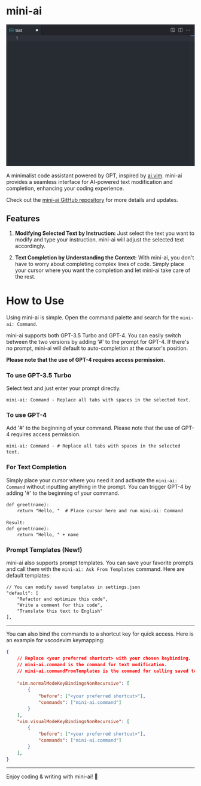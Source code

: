 # mini-ai

![Alt text](https://github.com/dncc89/mini-ai/blob/main/public/miniai.gif?raw=true, "Demo")

A minimalist code assistant powered by GPT, inspired by [ai.vim](https://github.com/aduros/ai.vim). mini-ai provides a seamless interface for AI-powered text modification and completion, enhancing your coding experience.

Check out the [mini-ai GitHub repository](https://github.com/dncc89/mini-ai) for more details and updates.

## Features

1. **Modifying Selected Text by Instruction:** Just select the text you want to modify and type your instruction. mini-ai will adjust the selected text accordingly.

2. **Text Completion by Understanding the Context:** With mini-ai, you don't have to worry about completing complex lines of code. Simply place your cursor where you want the completion and let mini-ai take care of the rest.

# How to Use
Using mini-ai is simple. Open the command palette and search for the `mini-ai: Command`.

mini-ai supports both GPT-3.5 Turbo and GPT-4. You can easily switch between the two versions by adding '#' to the prompt for GPT-4. If there's no prompt, mini-ai will default to auto-completion at the cursor's position. 

**Please note that the use of GPT-4 requires access permission.**

### To use GPT-3.5 Turbo
Select text and just enter your prompt directly.
```
mini-ai: Command - Replace all tabs with spaces in the selected text.
```
### To use GPT-4
Add '#' to the beginning of your command. Please note that the use of GPT-4 requires access permission.
```
mini-ai: Command - # Replace all tabs with spaces in the selected text.
```
### For Text Completion
Simply place your cursor where you need it and activate the `mini-ai: Command` without inputting anything in the prompt. You can trigger GPT-4 by adding '#' to the beginning of your command.
```
def greet(name):
    return "Hello, "  # Place cursor here and run mini-ai: Command

Result:
def greet(name):
    return "Hello, " + name 
```

### Prompt Templates (New!)
mini-ai also supports prompt templates. You can save your favorite prompts and call them with the `mini-ai: Ask From Templates` command. Here are default templates:

```
// You can modify saved templates in settings.json
"default": [
    "Refactor and optimize this code",
    "Write a comment for this code",
    "Translate this text to English"
],
````

---

 You can also bind the commands to a shortcut key for quick access. Here is an example for vscodevim keymapping:

```json
{
    // Replace <your preferred shortcut> with your chosen keybinding.
    // mini-ai.command is the command for text modification.
    // mini-ai.commandFromTemplates is the command for calling saved templates.

    "vim.normalModeKeyBindingsNonRecursive": [
        {
            "before": ["<your preferred shortcut>"],
            "commands": ["mini-ai.command"]
        }
    ],
    "vim.visualModeKeyBindingsNonRecursive": [
        {
            "before": ["<your preferred shortcut>"],
            "commands": ["mini-ai.command"]
        }
    ],
}

```

--- 

Enjoy coding & writing with mini-ai! 🚀
